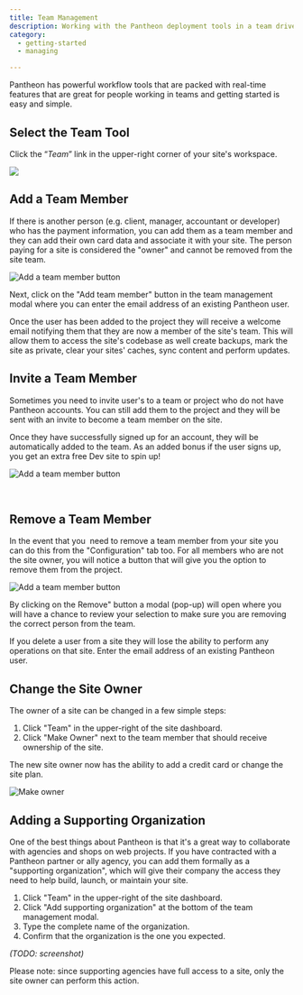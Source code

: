```yaml
---
title: Team Management
description: Working with the Pantheon deployment tools in a team driven environment.
category:
  - getting-started
  - managing

---
```


Pantheon has powerful workflow tools that are packed with real-time features that are great for people working in teams and getting started is easy and simple.

## Select the Team Tool

Click the “_Team_” link in the upper-right corner of your site's workspace.

![](https://www.getpantheon.com/sites/default/files/docs/desk_images/297812)

## Add a Team Member

If there is another person (e.g. client, manager, accountant or developer) who has the payment information, you can add them as a team member and they can add their own card data and associate it with your site. The person paying for a site is considered the "owner" and cannot be removed from the site team.


 ![Add a team member button](https://www.getpantheon.com/sites/default/files/docs/desk_images/87612)

Next, click on the "Add team member" button in the team management modal where you can enter the email address of an existing Pantheon user.



Once the user has been added to the project they will receive a welcome email notifying them that they are now a member of the site's team. This will allow them to access the site's codebase as well create backups, mark the site as private, clear your sites' caches, sync content and perform updates.

## Invite a Team Member

Sometimes you need to invite user's to a team or project who do not have Pantheon accounts. You can still add them to the project and they will be sent with an invite to become a team member on the site.

Once they have successfully signed up for an account, they will be automatically added to the team. As an added bonus if the user signs up, you get an extra free Dev site to spin up!

![Add a team member button](https://www.getpantheon.com/sites/default/files/docs/desk_images/87611)

 

## Remove a Team Member

In the event that you  need to remove a team member from your site you can do this from the "Configuration" tab too. For all members who are not the site owner, you will notice a button that will give you the option to remove them from the project.

 ![Add a team member button](https://www.getpantheon.com/sites/default/files/docs/desk_images/87604)

By clicking on the Remove" button a modal (pop-up) will open where you will have a chance to review your selection to make sure you are removing the correct person from the team.

If you delete a user from a site they will lose the ability to perform any operations on that site. Enter the email address of an existing Pantheon user.

## Change the Site Owner

The owner of a site can be changed in a few simple steps:

1. ​Click "Team" in the upper-right of the site dashboard.
2. Click "Make Owner" next to the team member that should receive ownership of the site.

The new site owner now has the ability to add a credit card or change the site plan.


 ![Make owner](https://www.getpantheon.com/sites/default/files/docs/desk_images/278835)


## Adding a Supporting Organization

One of the best things about Pantheon is that it's a great way to collaborate with agencies and shops on web projects. If you have contracted with a Pantheon partner or ally agency, you can add them formally as a "supporting organization", which will give their company the access they need to help build, launch, or maintain your site.

1. Click "Team" in the upper-right of the site dashboard.
2. Click "Add supporting organization" at the bottom of the team management modal.
3. Type the complete name of the organization.
4. Confirm that the organization is the one you expected.

_(TODO: screenshot)_

Please note: since supporting agencies have full access to a site, only the site owner can perform this action.
